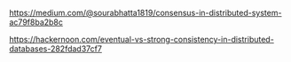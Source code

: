 https://medium.com/@sourabhatta1819/consensus-in-distributed-system-ac79f8ba2b8c

https://hackernoon.com/eventual-vs-strong-consistency-in-distributed-databases-282fdad37cf7